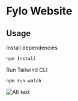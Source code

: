 # Fylo Website



## Usage

Install dependencies

```
npm Install
```

Run Tailwind CLI

```
npm run watch
```

![Alt text]( )

